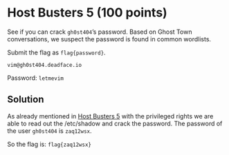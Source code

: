 #  Host Busters 5 (100 points)
See if you can crack `gh0st404`’s password. Based on Ghost Town conversations, we suspect the password is found in common wordlists.

Submit the flag as `flag{password}`.

`vim@gh0st404.deadface.io`

Password: `letmevim`

## Solution
As already mentioned in [Host Busters 5](./Host_Busters_5.md) with the privileged rights we are able to read out the /etc/shadow and crack the password. The password of the user `gh0st404` is `zaq12wsx`.

So the flag is: `flag{zaq12wsx}`
